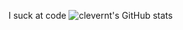 I suck at code
![clevernt's GitHub stats](https://github-readme-stats.vercel.app/api?username=clevernt&show_icons=true&theme=radical)
